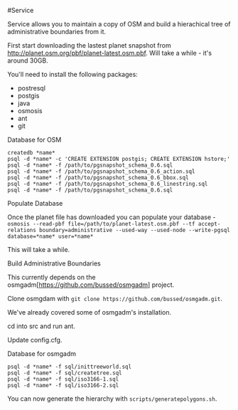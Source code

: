 #Service

Service allows you to maintain a copy of OSM and build a hierachical tree of administrative boundaries from it.

First start downloading the lastest planet snapshot from http://planet.osm.org/pbf/planet-latest.osm.pbf. Will take a while - it's around 30GB.

You'll need to install the following packages:

* postresql
* postgis
* java
* osmosis
* ant
* git

Database for OSM

    createdb *name*
    psql -d *name* -c 'CREATE EXTENSION postgis; CREATE EXTENSION hstore;'
    psql -d *name* -f /path/to/pgsnapshot_schema_0.6.sql
    psql -d *name* -f /path/to/pgsnapshot_schema_0.6_action.sql
    psql -d *name* -f /path/to/pgsnapshot_schema_0.6_bbox.sql
    psql -d *name* -f /path/to/pgsnapshot_schema_0.6_linestring.sql
    psql -d *name* -f /path/to/pgsnapshot_schema_0.6.sql

Populate Database

Once the planet file has downloaded you can populate your database - `osmosis --read-pbf file=/path/to/planet-latest.osm.pbf --tf accept-relations boundary=administrative --used-way --used-node --write-pgsql database=*name* user=*name*`

This will take a while.

Build Administrative Boundaries

This currently depends on the osmgadm[https://github.com/bussed/osmgadm] project.

Clone osmgdam with `git clone https://github.com/bussed/osmgadm.git`.

We've already covered some of osmgadm's installation.

cd into src and run ant.

Update config.cfg.

Database for osmgadm

    psql -d *name* -f sql/inittreeworld.sql
    psql -d *name* -f sql/createtree.sql
    psql -d *name* -f sql/iso3166-1.sql
    psql -d *name* -f sql/iso3166-2.sql

You can now generate the hierarchy with `scripts/generatepolygons.sh`.
